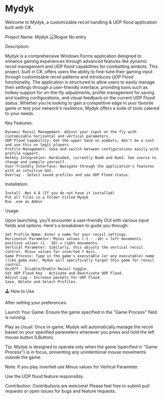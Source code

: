 # Mydyk
Welcome to Mydyk, a customizable recoil handling &amp; UDP flood application built with C#. 

Project Name: Mydyk
![Rogue No entry](https://github.com/h0lai/Mydyk/assets/37847231/78e804e7-86b1-401e-adfd-862595ab4593)

Description:

Mydyk is a comprehensive Windows Forms application designed to enhance gaming experiences through advanced features like dynamic recoil management and UDP flood capabilities for combatting aimbots. This project, built in C#, offers users the ability to fine-tune their gaming input through customizable recoil patterns and introduces UDP Flood functionality. The application is structured to allow users to easily manage their settings through a user-friendly interface, providing tools such as hotkey support for on-the-fly adjustments, profile management for saving and loading configurations, and visual feedback on the current UDP Flood status. Whether you're looking to gain a competitive edge in your favorite game or test your network's resilience, Mydyk offers a suite of tools catered to your needs.

Key Features:

    Dynamic Recoil Management: Adjust your input on the fly with customizable horizontal and vertical parameters.
    UDP Flood Capability: Get the upper hand on aimbots, don't be a cunt and use this on legit players.
    Profile Management: Save and switch between configurations easily with profile support.
    Hotkey Integration: Hardcoded, currently Num0 and Num3. See source to change and compile youreslf.
    User-friendly Interface: Navigate through the application's features with an intuitive GUI.
    Overlay - Select saved profiles and see UDP Flood status.

Installation:

    Install .Net 4.8 (If you do not have it installed)
    Put all files in a folder titled Mydyk
    Run .exe as Admin

Usage:

Upon launching, you'll encounter a user-friendly GUI with various input fields and options. Here's a breakdown to guide you through:

    Set Profile Name: Enter a name for your recoil settings.
    Horizontal Parameter: Minus values (-1 - -10) = left movements. positive values (1 - 10) = right movements.
    Vertical Parameter: Similarly, this adjusts the vertical recoil control. Minus values for inverted Y Axis.
    Game Process: Type in the game's executable (or any executable) name (like game.exe). Mydyk will specifically target this game for recoil control.
    On/Off - Disable/Enable Recoil toggle.
    Set UDP Flood Key - Activate and Deactivate UDP Flood.
    Adjust Lag - Increase packets for UDP Flood.
    Save, Delete and Select Profiles.
    
🕹️ How to Use

After setting your preferences:

Launch Your Game: Ensure the game specified in the "Game Process" field is running.

Play as Usual: Once in-game, Mydyk will automatically manage the recoil based on your specified parameters whenever you press and hold the left mouse button (LButton).

Tip: Mydyk is designed to operate only when the game (specified in "Game Process") is in focus, preventing any unintentional mouse movements outside the game. 

Note: If you play inverted use Minus values for Vertical Parameter.

Use the UDP flood feature responsibly.

Contribution:
Contributions are welcome! Please feel free to submit pull requests or open issues for bugs and feature requests.
